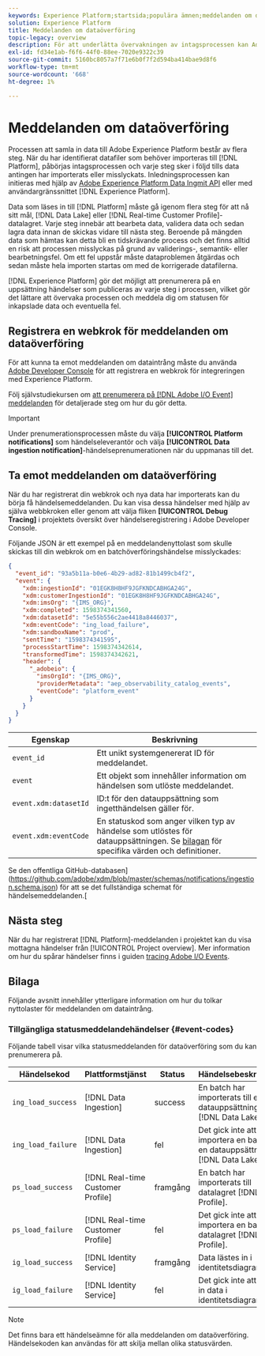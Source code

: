 ```yaml
---
keywords: Experience Platform;startsida;populära ämnen;meddelanden om dataöverföring;meddelanden;prenumerationshändelser;statushändelser;statushändelser;abonnemang;statusmeddelanden;
solution: Experience Platform
title: Meddelanden om dataöverföring
topic-legacy: overview
description: För att underlätta övervakningen av intagsprocessen kan Adobe Experience Platform prenumerera på en uppsättning händelser som publiceras i varje steg i processen och meddela dig om status för inmatade data och eventuella fel.
exl-id: fd34e1ab-f6f6-44f0-88ee-7020e9322c39
source-git-commit: 5160bc8057a7f71e6b0f7f2d594ba414bae9d8f6
workflow-type: tm+mt
source-wordcount: '668'
ht-degree: 1%

---
```


# Meddelanden om dataöverföring

Processen att samla in data till Adobe Experience Platform består av flera steg. När du har identifierat datafiler som behöver importeras till [!DNL Platform], påbörjas intagsprocessen och varje steg sker i följd tills data antingen har importerats eller misslyckats. Inledningsprocessen kan initieras med hjälp av [Adobe Experience Platform Data Ingmit API](https://www.adobe.io/experience-platform-apis/references/data-ingestion/) eller med användargränssnittet [!DNL Experience Platform].

Data som läses in till [!DNL Platform] måste gå igenom flera steg för att nå sitt mål, [!DNL Data Lake] eller [!DNL Real-time Customer Profile]-datalagret. Varje steg innebär att bearbeta data, validera data och sedan lagra data innan de skickas vidare till nästa steg. Beroende på mängden data som hämtas kan detta bli en tidskrävande process och det finns alltid en risk att processen misslyckas på grund av validerings-, semantik- eller bearbetningsfel. Om ett fel uppstår måste dataproblemen åtgärdas och sedan måste hela importen startas om med de korrigerade datafilerna.

[!DNL Experience Platform] gör det möjligt att prenumerera på en uppsättning händelser som publiceras av varje steg i processen, vilket gör det lättare att övervaka processen och meddela dig om statusen för inkapslade data och eventuella fel.

## Registrera en webkrok för meddelanden om dataöverföring

För att kunna ta emot meddelanden om dataintrång måste du använda [Adobe Developer Console](https://www.adobe.com/go/devs_console_ui) för att registrera en webkrok för integreringen med Experience Platform.

Följ självstudiekursen om [att prenumerera på [!DNL Adobe I/O Event] meddelanden](../../observability/alerts/subscribe.md) för detaljerade steg om hur du gör detta.

>[!IMPORTANT]
>
>Under prenumerationsprocessen måste du välja **[!UICONTROL Platform notifications]** som händelseleverantör och välja **[!UICONTROL Data ingestion notification]**-händelseprenumerationen när du uppmanas till det.

## Ta emot meddelanden om dataöverföring

När du har registrerat din webkrok och nya data har importerats kan du börja få händelsemeddelanden. Du kan visa dessa händelser med hjälp av själva webbkroken eller genom att välja fliken **[!UICONTROL Debug Tracing]** i projektets översikt över händelseregistrering i Adobe Developer Console.

Följande JSON är ett exempel på en meddelandenyttolast som skulle skickas till din webkrok om en batchöverföringshändelse misslyckades:

```json
{
  "event_id": "93a5b11a-b0e6-4b29-ad82-81b1499cb4f2",
  "event": {
    "xdm:ingestionId": "01EGK8H8HF9JGFKNDCABHGA24G",
    "xdm:customerIngestionId": "01EGK8H8HF9JGFKNDCABHGA24G",
    "xdm:imsOrg": "{IMS_ORG}",
    "xdm:completed": 1598374341560,
    "xdm:datasetId": "5e55b556c2ae4418a8446037",
    "xdm:eventCode": "ing_load_failure",
    "xdm:sandboxName": "prod",
    "sentTime": "1598374341595",
    "processStartTime": 1598374342614,
    "transformedTime": 1598374342621,
    "header": {
      "_adobeio": {
        "imsOrgId": "{IMS_ORG}",
        "providerMetadata": "aep_observability_catalog_events",
        "eventCode": "platform_event"
      }
    }
  }
}
```

| Egenskap | Beskrivning |
| --- | --- |
| `event_id` | Ett unikt systemgenererat ID för meddelandet. |
| `event` | Ett objekt som innehåller information om händelsen som utlöste meddelandet. |
| `event.xdm:datasetId` | ID:t för den datauppsättning som ingetthändelsen gäller för. |
| `event.xdm:eventCode` | En statuskod som anger vilken typ av händelse som utlöstes för datauppsättningen. Se [bilagan](#event-codes) för specifika värden och definitioner. |

Se den offentliga GitHub-databasen](https://github.com/adobe/xdm/blob/master/schemas/notifications/ingestion.schema.json) för att se det fullständiga schemat för händelsemeddelanden.[

## Nästa steg

När du har registrerat [!DNL Platform]-meddelanden i projektet kan du visa mottagna händelser från [!UICONTROL Project overview]. Mer information om hur du spårar händelser finns i guiden [tracing Adobe I/O Events](https://www.adobe.io/apis/experienceplatform/events/docs.html#!adobedocs/adobeio-events/master/support/tracing.md).

## Bilaga

Följande avsnitt innehåller ytterligare information om hur du tolkar nyttolaster för meddelanden om dataintrång.

### Tillgängliga statusmeddelandehändelser {#event-codes}

Följande tabell visar vilka statusmeddelanden för dataöverföring som du kan prenumerera på.

| Händelsekod | Plattformstjänst | Status | Händelsebeskrivning |
| --- | ---------------- | ------ | ----------------- |
| `ing_load_success` | [!DNL Data Ingestion] | success | En batch har importerats till en datauppsättning i [!DNL Data Lake]. |
| `ing_load_failure` | [!DNL Data Ingestion] | fel | Det gick inte att importera en batch till en datauppsättning i [!DNL Data Lake]. |
| `ps_load_success` | [!DNL Real-time Customer Profile] | framgång | En batch har importerats till datalagret [!DNL Profile]. |
| `ps_load_failure` | [!DNL Real-time Customer Profile] | fel | Det gick inte att importera en batch till datalagret [!DNL Profile]. |
| `ig_load_success` | [!DNL Identity Service] | framgång | Data lästes in i identitetsdiagrammet. |
| `ig_load_failure` | [!DNL Identity Service] | fel | Det gick inte att läsa in data i identitetsdiagrammet. |

>[!NOTE]
>
>Det finns bara ett händelseämne för alla meddelanden om dataöverföring. Händelsekoden kan användas för att skilja mellan olika statusvärden.
